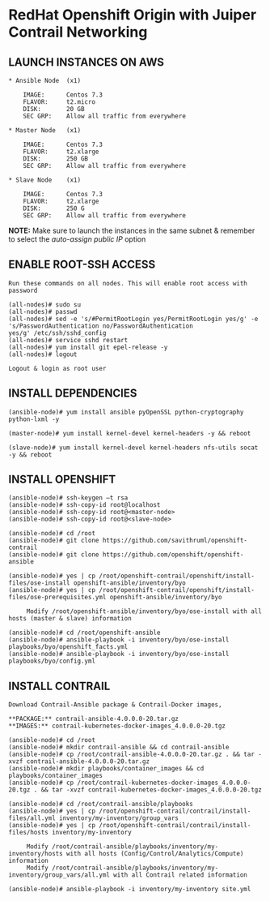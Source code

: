 # RedHat Openshift Origin with Juiper Contrail Networking

## LAUNCH INSTANCES ON AWS

    * Ansible Node  (x1)
    
        IMAGE:      Centos 7.3
        FLAVOR:     t2.micro
        DISK:       20 GB
        SEC GRP:    Allow all traffic from everywhere
    
    * Master Node   (x1)
    
        IMAGE:      Centos 7.3
        FLAVOR:     t2.xlarge
        DISK:       250 GB
        SEC GRP:    Allow all traffic from everywhere
    
    * Slave Node    (x1)
    
        IMAGE:      Centos 7.3
        FLAVOR:     t2.xlarge
        DISK:       250 G
        SEC GRP:    Allow all traffic from everywhere

**NOTE:** Make sure to launch the instances in the same subnet & remember to select the *auto-assign public IP* option

## ENABLE ROOT-SSH ACCESS

    Run these commands on all nodes. This will enable root access with password
    
    (all-nodes)# sudo su
    (all-nodes)# passwd
    (all-nodes)# sed -e 's/#PermitRootLogin yes/PermitRootLogin yes/g' -e 's/PasswordAuthentication no/PasswordAuthentication                  yes/g' /etc/ssh/sshd_config 
    (all-nodes)# service sshd restart
    (all-nodes)# yum install git epel-release -y
    (all-nodes)# logout
    
    Logout & login as root user

## INSTALL DEPENDENCIES
    
    (ansible-node)# yum install ansible pyOpenSSL python-cryptography python-lxml -y

    (master-node)# yum install kernel-devel kernel-headers -y && reboot

    (slave-node)# yum install kernel-devel kernel-headers nfs-utils socat -y && reboot

## INSTALL OPENSHIFT

    (ansible-node)# ssh-keygen –t rsa
    (ansible-node)# ssh-copy-id root@localhost
    (ansible-node)# ssh-copy-id root@<master-node>
    (ansible-node)# ssh-copy-id root@<slave-node>

    (ansible-node)# cd /root
    (ansible-node)# git clone https://github.com/savithruml/openshift-contrail
    (ansible-node)# git clone https://github.com/openshift/openshift-ansible

    (ansible-node)# yes | cp /root/openshift-contrail/openshift/install-files/ose-install openshift-ansible/inventory/byo
    (ansible-node)# yes | cp /root/openshift-contrail/openshift/install-files/ose-prerequisites.yml openshift-ansible/inventory/byo
    
         Modify /root/openshift-ansible/inventory/byo/ose-install with all hosts (master & slave) information

    (ansible-node)# cd /root/openshift-ansible
    (ansible-node)# ansible-playbook -i inventory/byo/ose-install playbooks/byo/openshift_facts.yml
    (ansible-node)# ansible-playbook -i inventory/byo/ose-install playbooks/byo/config.yml

## INSTALL CONTRAIL

    Download Contrail-Ansible package & Contrail-Docker images, 
    
    **PACKAGE:** contrail-ansible-4.0.0.0-20.tar.gz
    **IMAGES:** contrail-kubernetes-docker-images_4.0.0.0-20.tgz

    (ansible-node)# cd /root
    (ansible-node)# mkdir contrail-ansible && cd contrail-ansible
    (ansible-node)# cp /root/contrail-ansible-4.0.0.0-20.tar.gz . && tar -xvzf contrail-ansible-4.0.0.0-20.tar.gz
    (ansible-node)# mkdir playbooks/container_images && cd playbooks/container_images
    (ansible-node)# cp /root/contrail-kubernetes-docker-images_4.0.0.0-20.tgz . && tar -xvzf contrail-kubernetes-docker-images_4.0.0.0-20.tgz
    
    (ansible-node)# cd /root/contrail-ansible/playbooks
    (ansible-node)# yes | cp /root/openshift-contrail/contrail/install-files/all.yml inventory/my-inventory/group_vars
    (ansible-node)# yes | cp /root/openshift-contrail/contrail/install-files/hosts inventory/my-inventory
    
         Modify /root/contrail-ansible/playbooks/inventory/my-inventory/hosts with all hosts (Config/Control/Analytics/Compute) information
         Modify /root/contrail-ansible/playbooks/inventory/my-inventory/group_vars/all.yml with all Contrail related information
 
    (ansible-node)# ansible-playbook -i inventory/my-inventory site.yml
